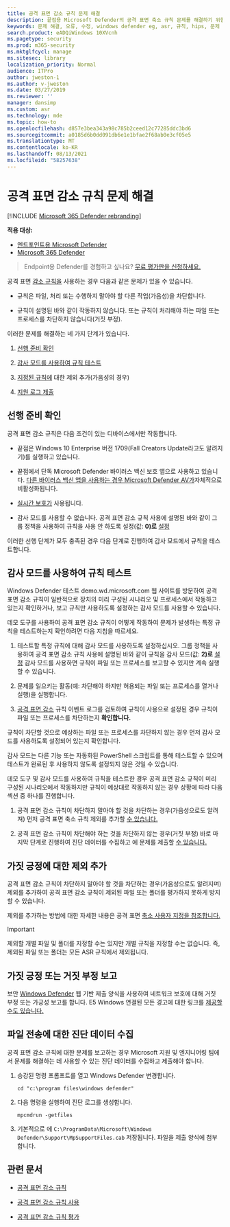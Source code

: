 ```yaml
---
title: 공격 표면 감소 규칙 문제 해결
description: 끝점용 Microsoft Defender의 공격 표면 축소 규칙 문제를 해결하기 위한 리소스 및 샘플 코드입니다.
keywords: 문제 해결, 오류, 수정, windows defender eg, asr, 규칙, hips, 문제 해결, 감사, 제외, 가극적, 손상, 차단, 끝점용 Microsoft Defender
search.product: eADQiWindows 10XVcnh
ms.pagetype: security
ms.prod: m365-security
ms.mktglfcycl: manage
ms.sitesec: library
localization_priority: Normal
audience: ITPro
author: jweston-1
ms.author: v-jweston
ms.date: 03/27/2019
ms.reviewer: ''
manager: dansimp
ms.custom: asr
ms.technology: mde
ms.topic: how-to
ms.openlocfilehash: d857e3bea343a98c785b2ceed12c77285ddc3bd6
ms.sourcegitcommit: a0185d6b0dd091db6e1e1bfae2f68ab0e3cf05e5
ms.translationtype: MT
ms.contentlocale: ko-KR
ms.lasthandoff: 08/13/2021
ms.locfileid: "58257638"
---
```

# <a name="troubleshoot-attack-surface-reduction-rules"></a>공격 표면 감소 규칙 문제 해결

[!INCLUDE [Microsoft 365 Defender rebranding](../../includes/microsoft-defender.md)]


**적용 대상:**
- [엔드포인트용 Microsoft Defender](https://go.microsoft.com/fwlink/p/?linkid=2154037)
- [Microsoft 365 Defender](https://go.microsoft.com/fwlink/?linkid=2118804)

> Endpoint용 Defender를 경험하고 싶나요? [무료 평가판을 신청하세요.](https://signup.microsoft.com/create-account/signup?products=7f379fee-c4f9-4278-b0a1-e4c8c2fcdf7e&ru=https://aka.ms/MDEp2OpenTrial?ocid=docs-wdatp-pullalerts-abovefoldlink)


공격 표면 [감소 규칙을](attack-surface-reduction.md) 사용하는 경우 다음과 같은 문제가 있을 수 있습니다.

- 규칙은 파일, 처리 또는 수행하지 말아야 할 다른 작업(가음성)을 차단합니다.

- 규칙이 설명된 바와 같이 작동하지 않습니다. 또는 규칙이 처리해야 하는 파일 또는 프로세스를 차단하지 않습니다(거짓 부정).

이러한 문제를 해결하는 네 가지 단계가 있습니다.

1. [선행 준비 확인](#confirm-prerequisites)

2. [감사 모드를 사용하여 규칙 테스트](#use-audit-mode-to-test-the-rule)

3. [지정된 규칙에](#add-exclusions-for-a-false-positive) 대한 제외 추가(가음성의 경우)

4. [지원 로그 제출](#collect-diagnostic-data-for-file-submissions)

## <a name="confirm-prerequisites"></a>선행 준비 확인

공격 표면 감소 규칙은 다음 조건이 있는 디바이스에서만 작동합니다.

- 끝점은 Windows 10 Enterprise 버전 1709(Fall Creators Update라고도 알려지기)를 실행하고 있습니다.

- 끝점에서 단독 Microsoft Defender 바이러스 백신 보호 앱으로 사용하고 있습니다. [다른 바이러스 백신 앱을 사용하는 경우 Microsoft Defender AV가](/windows/security/threat-protection/microsoft-defender-antivirus/microsoft-defender-antivirus-compatibility)자체적으로 비활성화됩니다.

- [실시간 보호가](/windows/security/threat-protection/microsoft-defender-antivirus/configure-real-time-protection-microsoft-defender-antivirus) 사용됩니다.

- 감사 모드를 사용할 수 없습니다. 공격 표면 감소 규칙  사용에 설명된 바와 같이 그룹 정책을 사용하여 규칙을 사용 안 하도록 설정(값: **0)로** [설정](enable-attack-surface-reduction.md)

이러한 선행 단계가 모두 충족된 경우 다음 단계로 진행하여 감사 모드에서 규칙을 테스트합니다.

## <a name="use-audit-mode-to-test-the-rule"></a>감사 모드를 사용하여 규칙 테스트

Windows Defender 테스트 demo.wd.microsoft.com 웹 사이트를 방문하여 [](https://demo.wd.microsoft.com?ocid=cx-wddocs-testground) 공격 표면 감소 규칙이 일반적으로 장치의 미리 구성된 시나리오 및 프로세스에서 작동하고 있는지 확인하거나, 보고 규칙만 사용하도록 설정하는 감사 모드를 사용할 수 있습니다.

데모 도구를 [](evaluate-attack-surface-reduction.md) 사용하여 공격 표면 감소 규칙이 어떻게 작동하여 문제가 발생하는 특정 규칙을 테스트하는지 확인하려면 다음 지침을 따르세요.

1. 테스트할 특정 규칙에 대해 감사 모드를 사용하도록 설정하십시오. 그룹 정책을 사용하여 공격  표면 감소 규칙 사용에 설명된 바와 같이 규칙을 감사 모드(값: **2)로** [설정](enable-attack-surface-reduction.md) 감사 모드를 사용하면 규칙이 파일 또는 프로세스를 보고할 수 있지만 계속 실행할 수 있습니다.

2. 문제를 일으키는 활동(예: 차단해야 하지만 허용되는 파일 또는 프로세스를 열거나 실행)을 실행합니다.

3. [공격 표면 감소](attack-surface-reduction.md) 규칙 이벤트 로그를 검토하여 규칙이 사용으로 설정된 경우 규칙이 파일 또는 프로세스를 차단하는지 **확인합니다.**

규칙이 차단할 것으로 예상하는 파일 또는 프로세스를 차단하지 않는 경우 먼저 감사 모드를 사용하도록 설정되어 있는지 확인합니다.

감사 모드는 다른 기능 또는 자동화된 PowerShell 스크립트를 통해 테스트할 수 있으며 테스트가 완료된 후 사용하지 않도록 설정되지 않은 것일 수 있습니다.

데모 도구 및 감사 모드를 사용하여 규칙을 테스트한 경우 공격 표면 감소 규칙이 미리 구성된 시나리오에서 작동하지만 규칙이 예상대로 작동하지 않는 경우 상황에 따라 다음 섹션 중 하나를 진행합니다.

1. 공격 표면 감소 규칙이 차단하지 말아야 할 것을 차단하는 경우(가음성으로도 알려져) 먼저 공격 표면 축소 규칙 제외를 추가할 [수 있습니다.](#add-exclusions-for-a-false-positive)

2. 공격 표면 감소 규칙이 차단해야 하는 것을 차단하지 않는 경우(거짓 부정) 바로 마지막 단계로 진행하여 진단 데이터를 수집하고 에 문제를 제출할 [수 있습니다.](#collect-diagnostic-data-for-file-submissions)

## <a name="add-exclusions-for-a-false-positive"></a>가짓 긍정에 대한 제외 추가

공격 표면 감소 규칙이 차단하지 말아야 할 것을 차단하는 경우(가음성으로도 알려지며) 제외를 추가하여 공격 표면 감소 규칙이 제외된 파일 또는 폴더를 평가하지 못하게 방지할 수 있습니다.

제외를 추가하는 방법에 대한 자세한 내용은 공격 표면 [축소 사용자 지정을 참조합니다.](customize-attack-surface-reduction.md)

>[!IMPORTANT]
>제외할 개별 파일 및 폴더를 지정할 수는 있지만 개별 규칙을 지정할 수는 없습니다.
>즉, 제외된 파일 또는 폴더는 모든 ASR 규칙에서 제외됩니다.

## <a name="report-a-false-positive-or-false-negative"></a>가짓 긍정 또는 거짓 부정 보고

보안 [Windows Defender](https://www.microsoft.com/wdsi/filesubmission) 웹 기반 제출 양식을 사용하여 네트워크 보호에 대해 거짓 부정 또는 가긍성 보고를 합니다. E5 Windows 연결된 모든 경고에 대한 링크를 [제공할 수도 있습니다.](alerts-queue.md)

## <a name="collect-diagnostic-data-for-file-submissions"></a>파일 전송에 대한 진단 데이터 수집

공격 표면 감소 규칙에 대한 문제를 보고하는 경우 Microsoft 지원 및 엔지니어링 팀에서 문제를 해결하는 데 사용할 수 있는 진단 데이터를 수집하고 제출해야 합니다.

1. 승강된 명령 프롬프트를 열고 Windows Defender 변경합니다.

   ```console
   cd "c:\program files\windows defender"
   ```

2. 다음 명령을 실행하여 진단 로그를 생성합니다.

   ```console
   mpcmdrun -getfiles
   ```

3. 기본적으로 에 `C:\ProgramData\Microsoft\Windows Defender\Support\MpSupportFiles.cab` 저장됩니다. 파일을 제출 양식에 첨부합니다.

## <a name="related-articles"></a>관련 문서

- [공격 표면 감소 규칙](attack-surface-reduction.md)

- [공격 표면 감소 규칙 사용](enable-attack-surface-reduction.md)

- [공격 표면 감소 규칙 평가](evaluate-attack-surface-reduction.md)
